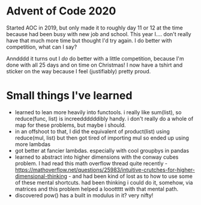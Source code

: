 # Advent of Code 2020

Started AOC in 2019, but only made it to roughly day 11 or 12 at the time because had been busy with new job and 
school. This year I.... don't really have that much more time but thought I'd try again. I do better with competition,
what can I say? 

Anndddd it turns out I _do_ do better with a little competition, because I'm done with all 25 days and on time on
Christmas! I now have a tshirt and sticker on the way because I feel (justifiably) pretty proud. 

# Small things I've learned

- learned to lean more heavily into functools. i really like sum(list), so reduce(func, list) is increeddddddibly
handy. i don't really do a whole of map for these problems, but maybe i should.
- in an offshoot to that, I did the equivalent of product(list) using reduce(mul, list) but then got tired of 
importing mul so ended up using more lambdas
- got better at fancier lambdas. especially with cool groupbys in pandas
- learned to abstract into higher dimensions with the conway cubes problem. I had read this math overflow thread
quite recently - https://mathoverflow.net/questions/25983/intuitive-crutches-for-higher-dimensional-thinking - and
had been kind of lost as to how to use some of these mental shortcuts. had been thinking i could do it, somehow, via
matrices and this problem helped a looottttt with that mental path.
- discovered pow() has a built in modulus in it? very nifty!

